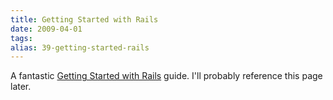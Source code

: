 ```yaml
---
title: Getting Started with Rails
date: 2009-04-01
tags: 
alias: 39-getting-started-rails
---
```


A fantastic [Getting Started with Rails](http://guides.rubyonrails.org/getting_started.html) guide.  I'll probably reference this page later.
